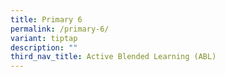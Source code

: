 ```yaml
---
title: Primary 6
permalink: /primary-6/
variant: tiptap
description: ""
third_nav_title: Active Blended Learning (ABL)
---
```

